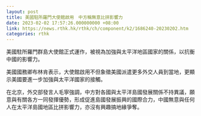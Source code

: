 ```yaml
---
layout: post
title: 美國駐所羅門大使館啟用　中方稱無意比拼影響力
date: 2023-02-02 17:57:26.000000000 +08:00
link: https://news.rthk.hk/rthk/ch/component/k2/1686240-20230202.htm
categories: rthk
---
```


美國駐所羅門群島大使館正式運作，被視為加強與太平洋地區國家的關係，以抗衡中國的影響力。

美國國務卿布林肯表示，大使館啟用不但象徵美國派遣更多外交人員到當地，更顯示美國要進一步加強與太平洋國家的接觸。

在北京，外交部發言人毛寧強調，中方對各國與太平洋島國發展關係不持異議，願意與有關各方一同發揮優勢，形成促進島國發展振興的國際合力，中國無意與任何人在太平洋島國地區比拼影響力，亦沒有興趣搞地緣爭奪。

